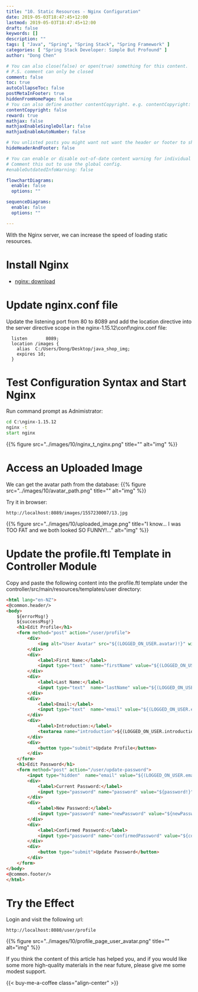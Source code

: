 ```yaml
---
title: "10. Static Resources - Nginx Configuration"
date: 2019-05-03T18:47:45+12:00
lastmod: 2019-05-03T18:47:45+12:00
draft: false
keywords: []
description: ""
tags: [ "Java", "Spring", "Spring Stack", "Spring Framework" ]
categories: [ "Spring Stack Developer: Simple But Profound" ]
author: "Dong Chen"

# You can also close(false) or open(true) something for this content.
# P.S. comment can only be closed
comment: false
toc: true
autoCollapseToc: false
postMetaInFooter: true
hiddenFromHomePage: false
# You can also define another contentCopyright. e.g. contentCopyright: "This is another copyright."
contentCopyright: false
reward: true
mathjax: false
mathjaxEnableSingleDollar: false
mathjaxEnableAutoNumber: false

# You unlisted posts you might want not want the header or footer to show
hideHeaderAndFooter: false

# You can enable or disable out-of-date content warning for individual post.
# Comment this out to use the global config.
#enableOutdatedInfoWarning: false

flowchartDiagrams:
  enable: false
  options: ""

sequenceDiagrams: 
  enable: false
  options: ""

---
```


With the Nginx server, we can increase the speed of loading static resources.

<!--more-->

# Install Nginx

* [nginx: download](https://nginx.org/en/download.html)

# Update nginx.conf file

Update the listening port from 80 to 8089 and add the location directive into the server directive scope in the nginx-1.15.12\conf\nginx.conf file:

```nginx
  listen       8089;
  location /images {
    alias  C:/Users/Dong/Desktop/java_shop_img;
    expires 1d;
  }
```

# Test Configuration Syntax and Start Nginx

Run command prompt as Adnimistrator:

```cmd
cd C:\nginx-1.15.12
nginx -t
start nginx
```

{{% figure src="../images/10/nginx_t_nginx.png" title="" alt="img" %}}

# Access an Uploaded Image

We can get the avatar path from the database:
{{% figure src="../images/10/avatar_path.png" title="" alt="img" %}}

Try it in browser:

```http
http://localhost:8089/images/1557230007/13.jpg
```

{{% figure src="../images/10/uploaded_image.png" title="I know... I was TOO FAT and we both looked SO FUNNY!..." alt="img" %}}

# Update the profile.ftl Template in Controller Module

Copy and paste the following content into the profile.ftl template under the controller/src/main/resources/templates/user directory:

```html
<html lang="en-NZ">
<@common.header/>
<body>
    ${errorMsg!}
    ${successMsg!}
    <h1>Edit Profile</h1>
    <form method="post" action="/user/profile">
        <div>
            <img alt="User Avatar" src="${(LOGGED_ON_USER.avatar)!}" width="300">
        </div>
        <div>
            <label>First Name:</label>
            <input type="text"  name="firstName" value="${(LOGGED_ON_USER.firstName)!}" required>
        </div>
        <div>
            <label>Last Name:</label>
            <input type="text"  name="lastName" value="${(LOGGED_ON_USER.lastName)!}" required>
        </div>
        <div>
            <label>Email:</label>
            <input type="text"  name="email" value="${(LOGGED_ON_USER.email)!}" required>
        </div>
        <div>
            <label>Introduction:</label>
            <textarea name="introduction">${(LOGGED_ON_USER.introduction)!}</textarea>
        </div>
        <div>
            <button type="submit">Update Profile</button>
        </div>
    </form>
    <h1>Edit Password</h1>
    <form method="post" action="/user/update-password">
        <input type="hidden"  name="email" value="${(LOGGED_ON_USER.email)!}" required>
        <div>
            <label>Current Password:</label>
            <input type="password" name="password" value="${password!}" required>
        </div>
        <div>
            <label>New Password:</label>
            <input type="password" name="newPassword" value="${newPassword!}" required>
        </div>
        <div>
            <label>Confirmed Password:</label>
            <input type="password" name="confirmedPassword" value="${confirmedPassword!}" required>
        </div>
        <div>
            <button type="submit">Update Password</button>
        </div>
    </form>
</body>
<@common.footer/>
</html>
```

# Try the Effect

Login and visit the following url:

```http
http://localhost:8080/user/profile
```

{{% figure src="../images/10/profile_page_user_avatar.png" title="" alt="img" %}}

If you think the content of this article has helped you, and if you would like some more high-quality materials in the near future, please give me some modest support.

<!-- Buy Me a Coffee Button -->
{{< buy-me-a-coffee class="align-center" >}}

